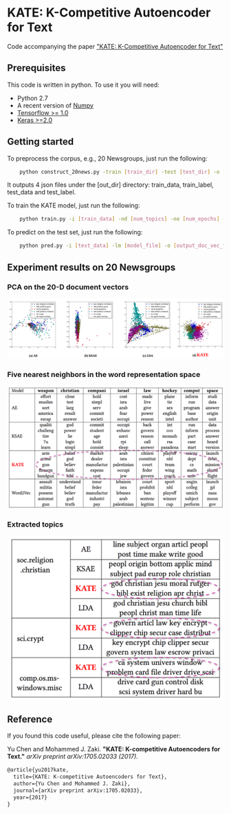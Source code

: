 KATE: K-Competitive Autoencoder for Text
===============

Code accompanying the paper ["KATE: K-Competitive Autoencoder for Text"](https://arxiv.org/abs/1705.02033)

## Prerequisites
This code is written in python. To use it you will need:
- Python 2.7
- A recent version of [Numpy](http://www.numpy.org)
- [Tensorflow >= 1.0](https://www.tensorflow.org)
- [Keras >=2.0](https://keras.io)

## Getting started

To preprocess the corpus, e.g., 20 Newsgroups, just run the following:

```bash
    python construct_20news.py -train [train_dir] -test [test_dir] -o [out_dir] -threshold [word_freq_threshold] -topn [top_n_words]
```
It outputs 4 json files under the [out_dir] directory: train_data, train_label, test_data and test_label.

To train the KATE model, just run the following:

```bash
    python train.py -i [train_data] -nd [num_topics] -ne [num_epochs] -bs [batch_size] -nv [num_validation] -ctype kcomp -ck [top_k] -sm [model_file]
```

To predict on the test set, just run the following:

```bash
    python pred.py -i [test_data] -lm [model_file] -o [output_doc_vec_file] -st [output_topics] -sw [output_sample_words] -wc [output_word_clouds]
```

## Experiment results on 20 Newsgroups

### PCA on the 20-D document vectors
![20news_doc_vec_pca](img/20news_doc_vec_pca.png "20news_doc_vec_pca")

### Five nearest neighbors in the word representation space
![20news_word_vec](img/20news_word_vec.png "20news_word_vec")

### Extracted topics
![20news_topics](img/20news_topics.png "20news_topics")

## Reference

If you found this code useful, please cite the following paper:

Yu Chen and Mohammed J. Zaki. **"KATE: K-competitive Autoencoders for Text."** *arXiv preprint arXiv:1705.02033 (2017).*

    @article{yu2017kate,
      title={KATE: K-competitive Autoencoders for Text},
      author={Yu Chen and Mohammed J. Zaki},
      journal={arXiv preprint arXiv:1705.02033},
      year={2017}
    }
